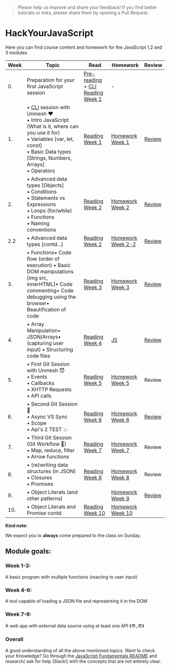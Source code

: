 >Please help us improve and share your feedback! If you find better tutorials or links, please share them by opening a Pull Request.

# HackYourJavaScript

<!-- **Class 10: please visit this [link]() (your specific branch "master") for the most recent information relevant to your class.** -->

Here you can find course content and homework for the JavaScript 1,2 and 3 modules

|Week|Topic|Read|Homework|Review|
|----|-----|----|--------|------|
|0.|Preparation for your first JavaScript session|[Pre-reading](/Week0) + [CLI Reading Week 1](https://github.com/HackYourFuture/CommandLine/blob/master/Lecture-1.md)|-|
|1.|• [CLI](https://github.com/HackYourFuture/CommandLine) session with Unmesh :heart: <br>• Intro JavaScript (What is it, where can you use it for)<br>• Variables [var, let, const]<br>• Basic Data types [Strings, Numbers, Arrays]<br>• Operators|[Reading Week 1](/Week1/README.md) | [Homework Week 1](/Week1/MAKEME.md)|[Review](/Week1/REVIEW.md)|
|2.|• Advanced data types [Objects] <br>• Conditions <br>• Statements vs Expressions<br> • Loops (for/while)<br>• Functions <br>• Naming conventions|[Reading Week 2](/Week2/README.md)|[Homework Week 2](/Week2/MAKEME.md)|[Review](/Week2/REVIEW.md)|
|2.2|• Advanced data types [contd...]|[Reading Week 2](/Week2-2/reading.md)|[Homework Week 2-2](/Week2-2/MAKEME.md)|[Review](https://gist.github.com/zkwsk/c8962010556e0cafd641357a7dd0cf56)|
|3.|• Functions• Code flow (order of execution) • Basic DOM manipulations [img src, innerHTML]• Code commenting• Code debugging using the browser• Beautification of code|[Reading Week 3](/Week3/reading.md)|[Homework Week 3](/Week3/homework.md)|[Review](/Week3/review.md)|
|4.|• Array Manipulation• JSON/Arrays• (capturing user input) • Structuring code files|[Reading Week 4](/Week4/reading.md)|[JS](/Week4/homework.md)|[Review](/Week4/review.md)|
|5.|• First Git Session with Unmesh :smiling_imp:<br>• Events<br>• Callbacks <br>• XHTTP Requests <br>• API calls|[Reading Week 5](/Week5/reading.md)|[Homework Week 5](/Week5/homework.md)|Review|
|6.|• Second Git Session :see_no_evil:<br> • Async VS Sync<br>• Scope<br>• Api's 2 TEST :boom:|[Reading Week 6](/Week6/reading.md)|[Homework Week 6](/Week6/homework.md)|[Review](/Week5/review.md)|
|7.|• Third Git Session (Git Workflow :muscle:)<br>• Map, reduce, filter <br> • Arrow functions|[Reading Week 7](/Week7)|[Homework Week 7](/Week7/MAKEME.md)|Review|
|8.|• (re)writing data structures (in JSON)<br> • Closures <br>• Promises <br>|[Reading Week 8](/Week8/README.md)|[Homework Week 8](/Week8/MAKEME.md)|Review|
|9.| • Object Literals (and other patterns)||[Homework Week 9](/Week9/MAKEME.md)|[Review](/Week9/REVIEW.md)|
|10.| • Object Literals and Promise contd.|[Reading Week 10](/Week10/README.md)|[Homework Week 10](/Week10/MAKEME.md)||


__Kind note:__

We expect you to __always__ come prepared to the class on Sunday.

## Module goals:

### Week 1-3:
A basic program with multiple functions (reacting to user input)

### Week 4-6:
A tool capable of loading a JSON file and representing it in the DOM

### Week 7-9:
A web app with external data source using at least one API 《〠_〠》

### Overall
A good understanding of all the above mentioned topics. Want to check your Knowledge? Go through the [JavaScript Fundamentals README](/fundamentals) and research/ ask for help (Slack!) with the concepts that are not entirely clear.


